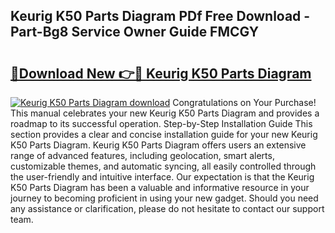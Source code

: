 ## Keurig K50 Parts Diagram PDf Free Download - Part-Bg8 Service Owner Guide FMCGY

# <h2><a href="http://dfhlnu.blite.top/?on=Keurig+K50+Parts+Diagram">🔗Download New 👉🔴 Keurig K50 Parts Diagram</a></h2>

[![Keurig K50 Parts Diagram download](https://i.imgur.com/lujVjoI.png)](http://dfhlnu.blite.top/?on=Keurig+K50+Parts+Diagram)
Congratulations on Your Purchase! This manual celebrates your new Keurig K50 Parts Diagram and provides a roadmap to its successful operation. Step-by-Step Installation Guide This section provides a clear and concise installation guide for your new Keurig K50 Parts Diagram. Keurig K50 Parts Diagram offers users an extensive range of advanced features, including geolocation, smart alerts, customizable themes, and automatic syncing, all easily controlled through the user-friendly and intuitive interface. Our expectation is that the Keurig K50 Parts Diagram has been a valuable and informative resource in your journey to becoming proficient in using your new gadget. Should you need any assistance or clarification, please do not hesitate to contact our support team.
